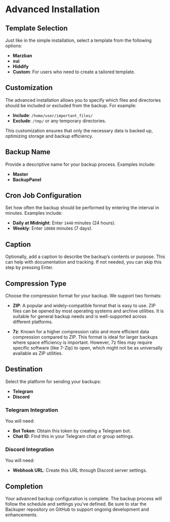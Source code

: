 # Advanced Installation

## **Template Selection**

Just like in the simple installation, select a template from the following options:

- **Marzban**
- **xui**
- **Hiddify**
- **Custom**: For users who need to create a tailored template.

## **Customization**

The advanced installation allows you to specify which files and directories should be included or excluded from the backup. For example:

- **Include**: `/home/user/important_files/`
- **Exclude**: `/tmp/` or any temporary directories.

This customization ensures that only the necessary data is backed up, optimizing storage and backup efficiency.

## **Backup Name**

Provide a descriptive name for your backup process. Examples include:

- **Master**
- **BackupPanel**

## **Cron Job Configuration**

Set how often the backup should be performed by entering the interval in minutes. Examples include:

- **Daily at Midnight**: Enter `1440` minutes (24 hours).
- **Weekly**: Enter `10080` minutes (7 days).

## **Caption**

Optionally, add a caption to describe the backup’s contents or purpose. This can help with documentation and tracking. If not needed, you can skip this step by pressing Enter.

## **Compression Type**

Choose the compression format for your backup. We support two formats:

- **ZIP**: A popular and widely-compatible format that is easy to use. ZIP files can be opened by most operating systems and archive utilities. It is suitable for general backup needs and is well-supported across different platforms.
  
- **7z**: Known for a higher compression ratio and more efficient data compression compared to ZIP. This format is ideal for larger backups where space efficiency is important. However, 7z files may require specific software (like 7-Zip) to open, which might not be as universally available as ZIP utilities.

## **Destination**

Select the platform for sending your backups:

- **Telegram**
- **Discord**

### **Telegram Integration**

You will need:

- **Bot Token**: Obtain this token by creating a Telegram bot.
- **Chat ID**: Find this in your Telegram chat or group settings.

### **Discord Integration**

You will need:

- **Webhook URL**: Create this URL through Discord server settings.

## **Completion**

Your advanced backup configuration is complete. The backup process will follow the schedule and settings you’ve defined. Be sure to star the Backuper repository on GitHub to support ongoing development and enhancements.
